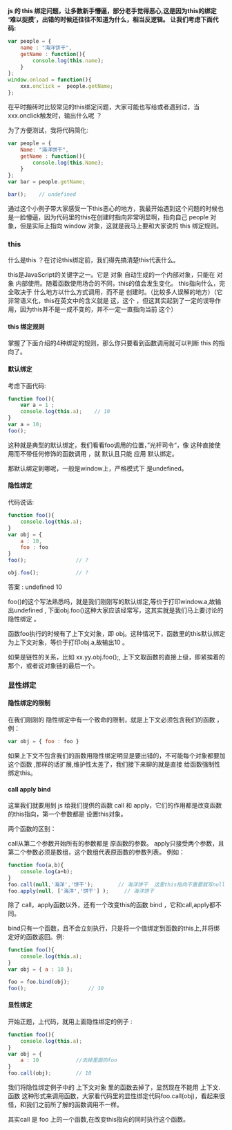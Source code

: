 **js 的 this 绑定问题，让多数新手懵逼，部分老手觉得恶心,这是因为this的绑定 ‘难以捉摸’，出错的时候还往往不知道为什么，相当反逻辑。
让我们考虑下面代码:**

```js
var people = {
    name : "海洋饼干",
    getName : function(){
        console.log(this.name);
    }
};
window.onload = function(){
    xxx.onclick =  people.getName;
};
```
在平时搬砖时比较常见的this绑定问题，大家可能也写给或者遇到过，当xxx.onclick触发时，输出什么呢 ？

为了方便测试，我将代码简化:

```js
var people = {
    Name: "海洋饼干",
    getName : function(){
        console.log(this.Name);
    }
};
var bar = people.getName;

bar();    // undefined
```
通过这个小例子带大家感受一下this恶心的地方，我最开始遇到这个问题的时候也是一脸懵逼，因为代码里的this在创建时指向非常明显啊，指向自己 people 对象，但是实际上指向 window 对象，这就是我马上要和大家说的 this 绑定规则。

### this
什么是this ？在讨论this绑定前，我们得先搞清楚this代表什么。

this是JavaScript的关键字之一。它是 对象 自动生成的一个内部对象，只能在 对象 内部使用。随着函数使用场合的不同，this的值会发生变化。
this指向什么，完全取决于 什么地方以什么方式调用，而不是 创建时。（比较多人误解的地方）（它非常语义化，this在英文中的含义就是 这，这个 ，但这其实起到了一定的误导作用，因为this并不是一成不变的，并不一定一直指向当前 这个）
#### this 绑定规则
掌握了下面介绍的4种绑定的规则，那么你只要看到函数调用就可以判断 this 的指向了。

#### 默认绑定
考虑下面代码:

```js
function foo(){
    var a = 1 ;
    console.log(this.a);    // 10
}
var a = 10;
foo();
```
这种就是典型的默认绑定，我们看看foo调用的位置，”光杆司令“，像 这种直接使用而不带任何修饰的函数调用 ，就 默认且只能 应用 默认绑定。

那默认绑定到哪呢，一般是window上，严格模式下 是undefined。

#### 隐性绑定
代码说话:

```js
function foo(){
    console.log(this.a);
}
var obj = {
    a : 10,
    foo : foo
}
foo();                // ?

obj.foo();            // ?
```
答案 : undefined 10

foo()的这个写法熟悉吗，就是我们刚刚写的默认绑定,等价于打印window.a,故输出undefined ,
下面obj.foo()这种大家应该经常写，这其实就是我们马上要讨论的 隐性绑定 。

函数foo执行的时候有了上下文对象，即 obj。这种情况下，函数里的this默认绑定为上下文对象，等价于打印obj.a,故输出10 。

如果是链性的关系，比如 xx.yy.obj.foo();, 上下文取函数的直接上级，即紧挨着的那个，或者说对象链的最后一个。

### 显性绑定
#### 隐性绑定的限制
在我们刚刚的 隐性绑定中有一个致命的限制，就是上下文必须包含我们的函数 ，例：
```js
var obj = { foo : foo }
```
如果上下文不包含我们的函数用隐性绑定明显是要出错的，不可能每个对象都要加这个函数 ,那样的话扩展,维护性太差了，我们接下来聊的就是直接 给函数强制性绑定this。

#### call apply bind
这里我们就要用到 js 给我们提供的函数 call 和 apply，它们的作用都是改变函数的this指向，第一个参数都是 设置this对象。

两个函数的区别：

call从第二个参数开始所有的参数都是 原函数的参数。
apply只接受两个参数，且第二个参数必须是数组，这个数组代表原函数的参数列表。
例如：

```js
function foo(a,b){
    console.log(a+b);
}
foo.call(null,'海洋','饼干');        // 海洋饼干  这里this指向不重要就写null了
foo.apply(null, ['海洋','饼干'] );     // 海洋饼干
```
除了 call，apply函数以外，还有一个改变this的函数 bind ，它和call,apply都不同。

bind只有一个函数，且不会立刻执行，只是将一个值绑定到函数的this上,并将绑定好的函数返回。例:

```js
function foo(){
    console.log(this.a);
}
var obj = { a : 10 };

foo = foo.bind(obj);
foo();                    // 10
```

#### 显性绑定
开始正题，上代码，就用上面隐性绑定的例子 :

```js
function foo(){
    console.log(this.a);
}
var obj = {
    a : 10            //去掉里面的foo
}
foo.call(obj);        // 10
```
我们将隐性绑定例子中的 上下文对象 里的函数去掉了，显然现在不能用 上下文.函数 这种形式来调用函数，大家看代码里的显性绑定代码foo.call(obj)，看起来很怪，和我们之前所了解的函数调用不一样。

其实call 是 foo 上的一个函数,在改变this指向的同时执行这个函数。
